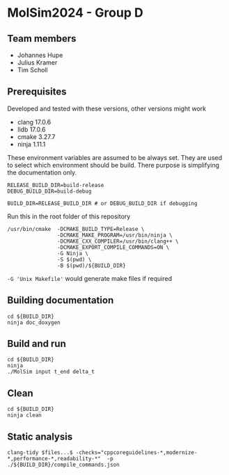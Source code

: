 MolSim2024 - Group D
===

## Team members

- Johannes Hupe
- Julius Kramer
- Tim Scholl


## Prerequisites

Developed and tested with these versions, other versions might work

- clang 17.0.6
- lldb 17.0.6
- cmake 3.27.7
- ninja 1.11.1

These environment variables are assumed to be always set. They are used to select which environment should be build. 
There purpose is simplifying the documentation only.

```shell
RELEASE_BUILD_DIR=build-release
DEBUG_BUILD_DIR=build-debug

BUILD_DIR=RELEASE_BUILD_DIR # or DEBUG_BUILD_DIR if debugging
```

Run this in the root folder of this repository

```shell
/usr/bin/cmake  -DCMAKE_BUILD_TYPE=Release \
                -DCMAKE_MAKE_PROGRAM=/usr/bin/ninja \
                -DCMAKE_CXX_COMPILER=/usr/bin/clang++ \
                -DCMAKE_EXPORT_COMPILE_COMMANDS=ON \
                -G Ninja \
                -S $(pwd) \
                -B $(pwd)/${BUILD_DIR}
```

`-G 'Unix Makefile'` would generate make files if required

## Building documentation

```shell
cd ${BUILD_DIR}
ninja doc_doxygen
```

## Build and run

```shell
cd ${BUILD_DIR}
ninja
./MolSim input t_end delta_t
```

## Clean

```shell
cd ${BUILD_DIR}
ninja clean
```

## Static analysis

```shell 
clang-tidy $files...$ -checks="cppcoreguidelines-*,modernize-*,performance-*,readability-*"  -p ./${BUILD_DIR}/compile_commands.json  
```
